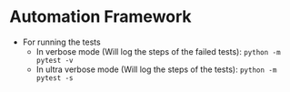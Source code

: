 # Automation Framework

- For running the tests
    - In verbose mode (Will log the steps of the failed tests): `python -m pytest -v`
    - In ultra verbose mode (Will log the steps of the tests): `python -m pytest -s`